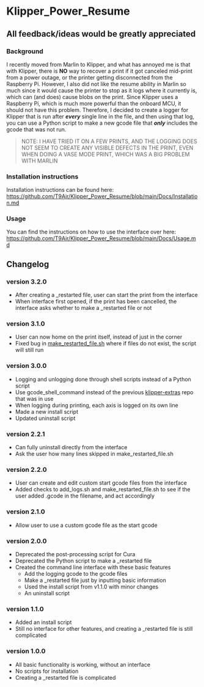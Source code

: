 # Klipper_Power_Resume

## All feedback/ideas would be greatly appreciated

### Background

I recently moved from Marlin to Klipper, and what has annoyed me is that with Klipper, there is **NO** way to recover a print if it got canceled mid-print from a power outage, or the printer getting disconnected from the Raspberry Pi. However, I also did not like the resume ability in Marlin so much since it would cause the printer to stop as it logs where it currently is, which can (and does) cause blobs on the print. Since Klipper uses a Raspberry Pi, which is much more powerful than the onboard MCU, it should not have this problem. Therefore, I decided to create a logger for Klipper that is run after ***every*** single line in the file, and then using that log, you can use a Python script to make a new gcode file that ***only*** includes the gcode that was not run.
> NOTE: I HAVE TRIED IT ON A FEW PRINTS, AND THE LOGGING DOES NOT SEEM TO CREATE ANY VISIBLE DEFECTS IN THE PRINT, EVEN WHEN DOING A VASE MODE PRINT, WHICH WAS A BIG PROBLEM WITH MARLIN

### Installation instructions

Installation instructions can be found here: <https://github.com/T9Air/Klipper_Power_Resume/blob/main/Docs/Installation.md>

### Usage

You can find the instructions on how to use the interface over here: <https://github.com/T9Air/Klipper_Power_Resume/blob/main/Docs/Usage.md>

## Changelog

### version 3.2.0

* After creating a _restarted file, user can start the print from the interface
* When interface first opened, if the print has been cancelled, the interface asks whether to make a _restarted file or not

### version 3.1.0

* User can now home on the print itself, instead of just in the corner
* Fixed bug in [make_restarted_file.sh](https://github.com/T9Air/Klipper_Power_Resume/blob/v3.1.0/Interface_scripts/make_restarted_file.sh) where if files do not exist, the script will still run

### version 3.0.0

* Logging and unlogging done through shell scripts instead of a Python script
* Use gcode_shell_command instead of the previous [klipper-extras](https://github.com/droans/klipper_extras) repo that was in use
* When logging during printing, each axis is logged on its own line
* Made a new install script
* Updated uninstall script

### version 2.2.1

* Can fully uninstall directly from the interface
* Ask the user how many lines skipped in make_restarted_file.sh

### version 2.2.0

* User can create and edit custom start gcode files from the interface
* Added checks to add_logs.sh and make_restarted_file.sh to see if the user added .gcode in the filename, and act accordingly

### version 2.1.0

* Allow user to use a custom gcode file as the start gcode

### version 2.0.0

* Deprecated the post-processing script for Cura
* Deprecated the Python script to make a _restarted file
* Created the command line interface with these basic features
  * Add the logging gcode to the gcode files
  * Make a _restarted file just by inputting basic information
  * Used the install script from v1.1.0 with minor changes
  * An uninstall script

### version 1.1.0

* Added an install script
* Still no interface for other features, and creating a _restarted file is still complicated

### version 1.0.0

* All basic functionality is working, without an interface
* No scripts for installation
* Creating a _restarted file is complicated
